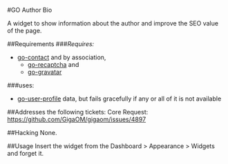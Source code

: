 #GO Author Bio

A widget to show information about the author and improve the SEO value of the page.

##Requirements
###*Requires:*
* [go-contact](https://github.com/GigaOM/go-contact) and by association,
  * [go-recaptcha](https://github.com/GigaOM/go-recaptcha) and
  * [go-gravatar](https://github.com/GigaOM/go-gravatar)

###uses:
* [go-user-profile](https://github.com/GigaOM/gigaom-plugins/tree/master/go-user-profile) data, but fails gracefully if any or all of it is not available


##Addresses the following tickets:
Core Request: https://github.com/GigaOM/gigaom/issues/4897

##Hacking
None.

##Usage
Insert the widget from the Dashboard > Appearance > Widgets and forget it.